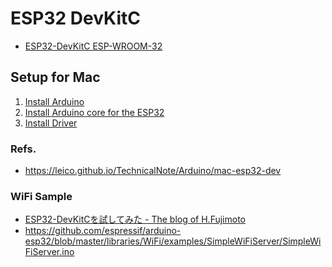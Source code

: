 # ESP32 DevKitC

- [ESP32-DevKitC ESP-WROOM-32](https://akizukidenshi.com/catalog/g/gM-11819/)

## Setup for Mac
1. [Install Arduino](https://www.arduino.cc/en/software)
2. [Install Arduino core for the ESP32](https://github.com/espressif/arduino-esp32/blob/master/docs/arduino-ide/boards_manager.md
)
3. [Install Driver](https://jp.silabs.com/developers/usb-to-uart-bridge-vcp-drivers)

### Refs.
- https://leico.github.io/TechnicalNote/Arduino/mac-esp32-dev

### WiFi Sample
- [ESP32-DevKitCを試してみた - The blog of H.Fujimoto](https://www.h-fj.com/blog/archives/2017/03/23-112730.php)
- https://github.com/espressif/arduino-esp32/blob/master/libraries/WiFi/examples/SimpleWiFiServer/SimpleWiFiServer.ino

